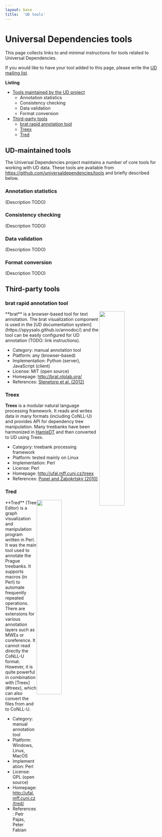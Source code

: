 ```yaml
---
layout: base
title:  'UD tools'
---
```


# Universal Dependencies tools

This page collects links to and minimal instructions for tools related to Universal Dependencies.

If you would like to have your tool added to this page, please write the
[UD mailing list](http://stp.lingfil.uu.se/mailman/listinfo/ud).

**Listing**

* [Tools maintained by the UD project](#ud-maintained-tools)
  * Annotation statistics
  * Consistency checking
  * Data validation
  * Format conversion
* [Third-party tools](#third-party-tools)
  * [brat rapid annotation tool](#brat-rapid-annotation-tool)
  * [Treex](#treex)
  * [Tred](#tred)

## UD-maintained tools

The Universal Dependencies project maintains a number of core tools for working with UD data.
These tools are available from <https://github.com/universaldependencies/tools> and briefly
described below.

### Annotation statistics

(Description TODO)

### Consistency checking

(Description TODO)

### Data validation

(Description TODO)

### Format conversion

(Description TODO)

## Third-party tools

### brat rapid annotation tool

<img style="width: 40%; float:right" src="http://universaldependencies.org/img/brat.png"/>
**brat** is a browser-based tool for text annotation. The brat visualization component is used in the [UD documentation system](https://spyysalo.github.io/annodoc/) and the tool can be easily configured for UD annotation (TODO: link instructions).

* Category: manual annotation tool
* Platform: any (browser-based)
* Implementation: Python (server), JavaScript (client)
* License: MIT (open source)
* Homepage: <http://brat.nlplab.org/>
* References: [Stenetorp et al. (2012)](http://anthology.aclweb.org/E/E12/E12-2021.pdf)

### Treex

**Treex** is a modular natural language processing framework. It reads and writes data in many formats (including CoNLL-U) and provides API for dependency tree manipulation. Many treebanks have been harmonized in [HamleDT](http://ufal.mff.cuni.cz/hamledt) and then converted to UD using Treex.

* Category: treebank processing framework
* Platform: tested mainly on Linux
* Implementation: Perl
* License: Perl
* Homepage: <http://ufal.mff.cuni.cz/treex>
* References: [Popel and Žabokrtský (2010)](http://ufal.mff.cuni.cz/~popel/papers/2010_icetal.pdf)

### Tred

<img style="width: 40%; float:right" src="http://universaldependencies.org/img/tred.png"/>
**Tred** (Tree Editor) is a graph visualization and manipulation program written in Perl. It was the main tool used to annotate the Prague treebanks. It supports macros (in Perl) to automate frequently repeated operations. There are extensions for various annotation layers such as MWEs or coreference. It cannot read directly the CoNLL-U format. However, it is quite powerful in combination with [Treex](#treex), which can also convert the files from and to CoNLL-U.

* Category: manual annotation tool
* Platform: Windows, Linux, MacOS
* Implementation: Perl
* License: GPL (open source)
* Homepage: <http://ufal.mff.cuni.cz/tred/>
* References: Petr Pajas, Peter Fabian
